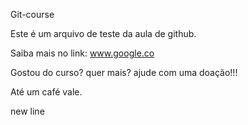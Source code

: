 Git-course

Este é um arquivo de teste da aula de github.

Saiba mais no link: www.google.co

Gostou do curso? quer mais? ajude com uma doação!!!

Até um café vale.

new line
